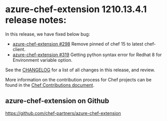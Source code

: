 <!---
This file is reset every time a new release is done. The contents of this file are for the currently unreleased version.

Example Note:

## Example Heading
Details about the thing that changed that needs to get included in the Release Notes in markdown.
-->

# azure-chef-extension 1210.13.4.1 release notes:
In this release, we have fixed below bug:
* [azure-chef-extension #298](https://github.com/chef-partners/azure-chef-extension/issues/298) Remove pinned of chef 15 to latest chef-client.
* [azure-chef-extension #319](https://github.com/chef-partners/azure-chef-extension/issues/319) Getting python syntax error for Redhat 8 for Environment variable option.

See the [CHANGELOG](https://github.com/chef-partners/azure-chef-extension/blob/master/CHANGELOG.md) for a list of all changes in this release, and review.

More information on the contribution process for Chef projects can be found in the [Chef Contributions document](https://docs.chef.io/community_contributions.html).

## azure-chef-extension on Github
https://github.com/chef-partners/azure-chef-extension